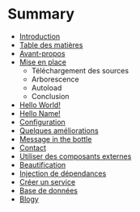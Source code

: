 # Summary

* [Introduction](README.md)
* [Table des matières](SUMMARY.md)
* [Avant-propos](book/avant_propos/README.md)
* [Mise en place](book/mise_en_place/README.md)
    - Téléchargement des sources
    - Arborescence
    - Autoload
    - Conclusion
* [Hello World!](book/hello_world/README.md)
* [Hello Name!](book/hello_name/README.md)
* [Configuration](book/configuration/README.md)
* [Quelques améliorations](book/quelques_ameliorations/README.md)
* [Message in the bottle](book/message_in_the_bottle/README.md)
* [Contact](book/contact/README.md)
* [Utiliser des composants externes](book/utiliser_des_composants_externes/README.md)
* [Beautification](book/beautification/README.md)
* [Injection de dépendances](book/injection_de_dependances/README.md)
* [Créer un service](book/creer_un_service/README.md)
* [Base de données](book/base_de_donnees/README.md)
* [Blogy](book/blogy/README.md)

